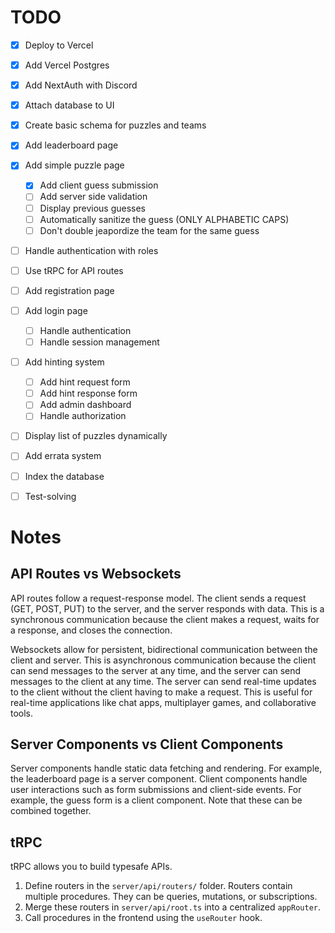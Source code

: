 # TODO

- [x] Deploy to Vercel
- [x] Add Vercel Postgres
- [x] Add NextAuth with Discord
- [x] Attach database to UI
- [x] Create basic schema for puzzles and teams
- [x] Add leaderboard page
- [x] Add simple puzzle page
    - [x] Add client guess submission 
    - [ ] Add server side validation
    - [ ] Display previous guesses
    - [ ] Automatically sanitize the guess (ONLY ALPHABETIC CAPS)
    - [ ] Don't double jeapordize the team for the same guess

- [ ] Handle authentication with roles
- [ ] Use tRPC for API routes
- [ ] Add registration page

- [ ] Add login page
    - [ ] Handle authentication
    - [ ] Handle session management

- [ ] Add hinting system
    - [ ] Add hint request form
    - [ ] Add hint response form
    - [ ] Add admin dashboard
    - [ ] Handle authorization

- [ ] Display list of puzzles dynamically
- [ ] Add errata system
- [ ] Index the database
- [ ] Test-solving

# Notes
## API Routes vs Websockets

API routes follow a request-response model. The client sends a request (GET, POST, PUT) to the server, and the server responds with data. This is a synchronous communication because the client makes a request, waits for a response, and closes the connection.

Websockets allow for persistent, bidirectional communication between the client and server. This is asynchronous communication because the client can send messages to the server at any time, and the server can send messages to the client at any time. The server can send real-time updates to the client without the client having to make a request. This is useful for real-time applications like chat apps, multiplayer games, and collaborative tools.

## Server Components vs Client Components
Server components handle static data fetching and rendering. For example, the leaderboard page is a server component. Client components handle user interactions such as form submissions and client-side events. For example, the guess form is a client component. Note that these can be combined together. 

## tRPC
tRPC allows you to build typesafe APIs. 

1. Define routers in the `server/api/routers/` folder. Routers contain multiple procedures. They can be queries, mutations, or subscriptions. 
2. Merge these routers in `server/api/root.ts` into a centralized `appRouter`. 
3. Call procedures in the frontend using the `useRouter` hook.
